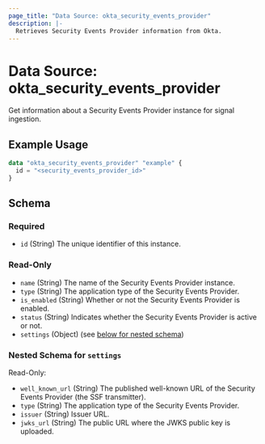 ```yaml
---
page_title: "Data Source: okta_security_events_provider"
description: |-
  Retrieves Security Events Provider information from Okta.
---
```


# Data Source: okta_security_events_provider

Get information about a Security Events Provider instance for signal ingestion.

## Example Usage

```terraform
data "okta_security_events_provider" "example" {
  id = "<security_events_provider_id>"
}
```

<!-- schema generated by tfplugindocs -->
## Schema

### Required

- `id` (String) The unique identifier of this instance.

### Read-Only

- `name` (String) The name of the Security Events Provider instance.
- `type` (String) The application type of the Security Events Provider.
- `is_enabled` (String) Whether or not the Security Events Provider is enabled.
- `status` (String) Indicates whether the Security Events Provider is active or not.
- `settings` (Object) (see [below for nested schema](#nestedobjatt--settings))

<a id="nestedobjatt--settings"></a>
### Nested Schema for `settings`

Read-Only:

- `well_known_url` (String) The published well-known URL of the Security Events Provider (the SSF transmitter).
- `type` (String) The application type of the Security Events Provider.
- `issuer` (String) Issuer URL.
- `jwks_url` (String) The public URL where the JWKS public key is uploaded.